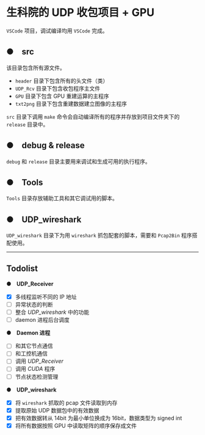 # 生科院的 UDP 收包项目 + GPU 

`VSCode` 项目，调试编译均用 `VSCode` 完成。

## ●　src

该目录包含所有源文件。

- `header` 目录下包含所有的头文件（类）
- `UDP_Rcv` 目录下包含收包程序主文件
- `GPU` 目录下包含 GPU 重建运算的主程序
- `txt2png` 目录下包含重建数据建立图像的主程序

`src` 目录下调用 `make` 命令会自动编译所有的程序并存放到项目文件夹下的 `release` 目录中。

## ●　debug & release

`debug` 和 `release` 目录主要用来调试和生成可用的执行程序。

## ●　Tools

`Tools` 目录存放辅助工具和其它调试用的脚本。

## ●　UDP_wireshark

`UDP_wireshark` 目录下为用 `wireshark` 抓包配套的脚本，需要和 `Pcap2Bin` 程序搭配使用。

---

## Todolist

●　**UDP_Receiver**

- [x] 多线程监听不同的 IP 地址
- [ ] 异常状态的判断
- [ ] 整合 *UDP_wireshark* 中的功能
- [ ] daemon 进程后台调度

●　**Daemon 进程**

- [ ] 和其它节点通信
- [ ] 和工控机通信
- [ ] 调用 *UDP_Receiver*
- [ ] 调用 *CUDA* 程序
- [ ] 节点状态检测管理

●　**UDP_wireshark**

- [x] 将 `wireshark` 抓取的 pcap 文件读取到内存
- [x] 提取原始 UDP 数据包中的有效数据
- [x] 把有效数据转从 14bit 为最小单位换成为 16bit，数据类型为 signed int
- [x] 将所有数据按照 GPU 中读取矩阵的顺序保存成文件
